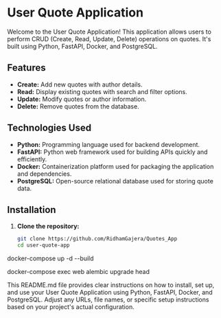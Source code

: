 # User Quote Application

Welcome to the User Quote Application! This application allows users to perform CRUD (Create, Read, Update, Delete) operations on quotes. It's built using Python, FastAPI, Docker, and PostgreSQL.

## Features

- **Create:** Add new quotes with author details.
- **Read:** Display existing quotes with search and filter options.
- **Update:** Modify quotes or author information.
- **Delete:** Remove quotes from the database.

## Technologies Used

- **Python:** Programming language used for backend development.
- **FastAPI:** Python web framework used for building APIs quickly and efficiently.
- **Docker:** Containerization platform used for packaging the application and dependencies.
- **PostgreSQL:** Open-source relational database used for storing quote data.

## Installation

1. **Clone the repository:**
   ```bash
   git clone https://github.com/RidhamGajera/Quotes_App
   cd user-quote-app

docker-compose up -d --build

docker-compose exec web alembic upgrade head


This README.md file provides clear instructions on how to install, set up, and use your User Quote Application using Python, FastAPI, Docker, and PostgreSQL. Adjust any URLs, file names, or specific setup instructions based on your project's actual configuration.
